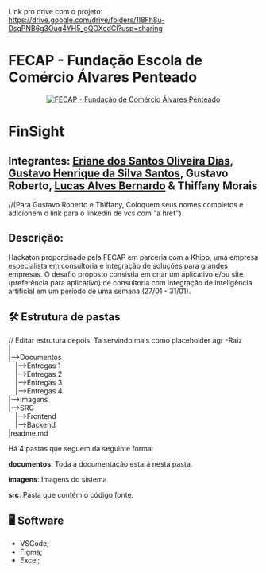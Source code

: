 Link pro drive com o projeto: https://drive.google.com/drive/folders/1I8Fh8u-DsqPNB6g3Ouq4YH5_gQOXcdCI?usp=sharing

# FECAP - Fundação Escola de Comércio Álvares Penteado

<p align="center">
<a href= "https://www.fecap.br/"><img src="https://encrypted-tbn0.gstatic.com/images?q=tbn:ANd9GcRhZPrRa89Kma0ZZogxm0pi-tCn_TLKeHGVxywp-LXAFGR3B1DPouAJYHgKZGV0XTEf4AE&usqp=CAU" alt="FECAP - Fundação de Comércio Álvares Penteado" border="0"></a>
</p>

# FinSight
## Integrantes: <a href="https://www.linkedin.com/in/eriane-dos-santos-oliveira-cfp-pqo-paap-53116292/">Eriane dos Santos Oliveira Dias</a>, <a href="http://linkedin.com/in/gustavo-henrique-da-silva-santos-453822326/?trk=opento_sprofile_topcard">Gustavo Henrique da Silva Santos</a>, Gustavo Roberto, <a href="https://www.linkedin.com/in/lucas-alves-bernardo-093871252/">Lucas Alves Bernardo</a> & Thiffany Morais
//(Para Gustavo Roberto e Thiffany, Coloquem seus nomes completos e adicionem o link para o linkedin de vcs com "a href")

## Descrição:
Hackaton proporcinado pela FECAP em parceria com a Khipo, uma empresa especialista em consultoria e integração de soluções para grandes empresas. O desafio proposto consistia em criar um aplicativo e/ou site (preferência para aplicativo) de consultoria com integração de inteligência artificial em um período de uma semana (27/01 - 31/01).

## 🛠 <b>Estrutura de pastas</b>
// Editar estrutura depois. Ta servindo mais como placeholder agr
-Raiz<br>
|<br>
|-->Documentos<br>
  &emsp;|-->Entregas 1<br>
  &emsp;|-->Entregas 2<br>
  &emsp;|-->Entregas 3<br>
  &emsp;|-->Entregas 4<br>
|-->Imagens<br>
|-->SRC<br>
  &emsp;|-->Frontend<br>
  &emsp;|-->Backend<br>
|readme.md<br>

Há 4 pastas que seguem da seguinte forma:

<b>documentos</b>: Toda a documentação estará nesta pasta.

<b>imagens</b>: Imagens do sistema

<b>src</b>: Pasta que contém o código fonte.

## 🖥 <b>Software</b>
- VSCode; <br>
- Figma; <br>
- Excel; <br>
